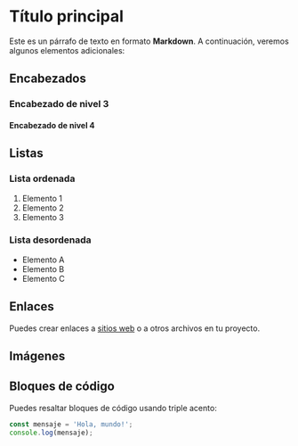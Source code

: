 # Título principal

Este es un párrafo de texto en formato **Markdown**. A continuación, veremos algunos elementos adicionales:

## Encabezados

### Encabezado de nivel 3

#### Encabezado de nivel 4

## Listas

### Lista ordenada

1. Elemento 1
2. Elemento 2
3. Elemento 3

### Lista desordenada

- Elemento A
- Elemento B
- Elemento C

## Enlaces

Puedes crear enlaces a [sitios web](https://www.example.com) o a otros archivos en tu proyecto.

## Imágenes

## Bloques de código

Puedes resaltar bloques de código usando triple acento:

```javascript
const mensaje = 'Hola, mundo!';
console.log(mensaje);
